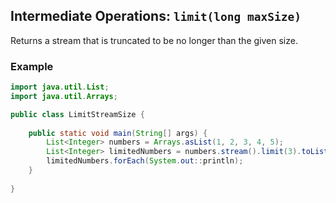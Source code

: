 ## Intermediate Operations: `limit(long maxSize)`

Returns a stream that is truncated to be no longer than the given size.

### Example

```java
import java.util.List;
import java.util.Arrays;

public class LimitStreamSize {
    
    public static void main(String[] args) {
        List<Integer> numbers = Arrays.asList(1, 2, 3, 4, 5);
        List<Integer> limitedNumbers = numbers.stream().limit(3).toList();
        limitedNumbers.forEach(System.out::println);
    }
    
}
```
